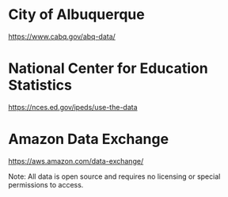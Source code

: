 # City of Albuquerque
https://www.cabq.gov/abq-data/

# National Center for Education Statistics
https://nces.ed.gov/ipeds/use-the-data

# Amazon Data Exchange
https://aws.amazon.com/data-exchange/

Note: All data is open source and requires no licensing or special permissions to access.